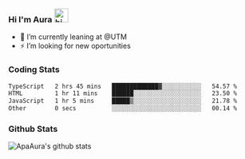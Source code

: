 ### Hi I'm Aura <img src="https://user-images.githubusercontent.com/1303154/88677602-1635ba80-d120-11ea-84d8-d263ba5fc3c0.gif" width="28px" alt="hi">

- 🔭 I’m currently leaning at @UTM
- ⚡ I’m looking for new oportunities


### Coding Stats

<!--START_SECTION:waka-->

```txt
TypeScript   2 hrs 45 mins   █████████████▓░░░░░░░░░░░   54.57 %
HTML         1 hr 11 mins    ██████░░░░░░░░░░░░░░░░░░░   23.50 %
JavaScript   1 hr 5 mins     █████▒░░░░░░░░░░░░░░░░░░░   21.78 %
Other        0 secs          ░░░░░░░░░░░░░░░░░░░░░░░░░   00.14 %
```

<!--END_SECTION:waka-->

### Github Stats

![ApaAura's github stats](https://github-readme-stats.vercel.app/api?username=ApaAura&count_private=true&theme=tokyonight&hide=contribs,prs)
